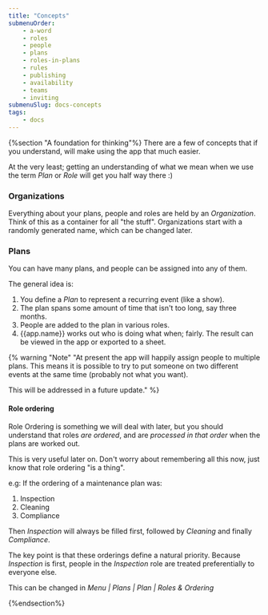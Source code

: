 ```yaml
---
title: "Concepts"
submenuOrder:
    - a-word
    - roles
    - people
    - plans
    - roles-in-plans
    - rules
    - publishing
    - availability
    - teams
    - inviting
submenuSlug: docs-concepts
tags: 
    - docs
---
```

{%section "A foundation for thinking"%}
There are a few of concepts that if you understand, will make using the app that much easier. 

At the very least; getting an understanding of what we mean when we use the term *Plan* or *Role* will get you half way there :)

### Organizations

Everything about your plans, people and roles are held by an *Organization*. Think of this as a container for all "the stuff". Organizations start with a randomly generated name, which can be changed later.


### Plans

You can have many plans, and people can be assigned into any of them.

The general idea is:

1. You define a *Plan* to represent a recurring event (like a show). 
1. The plan spans some amount of time that isn't too long, say three months.  
1. People are added to the plan in various roles.
1. {{app.name}} works out who is doing what when; fairly. The result can be viewed in the app or exported to a sheet.

{% warning "Note" "At present the app will happily assign people to multiple plans. This means it is possible to try to put someone on two different events at the same time (probably not what you want).<p> This will be addressed in a future update." %}

#### Role ordering 

Role Ordering is something we will deal with later, but you should understand that roles *are ordered*, and are *processed in that order* when the plans are worked out.  

This is very useful later on.  Don't worry about remembering all this now, just know that role ordering "is a thing".  

e.g: If the ordering of a maintenance plan was:

1. Inspection
1. Cleaning
1. Compliance 

Then *Inspection* will always be filled first, followed by *Cleaning* and finally *Compliance*.

The key point is that these orderings define a natural priority. Because *Inspection* is first, people in the *Inspection* role are treated preferentially to everyone else. 

This can be changed in *Menu | Plans | Plan | Roles & Ordering* 


{%endsection%}

